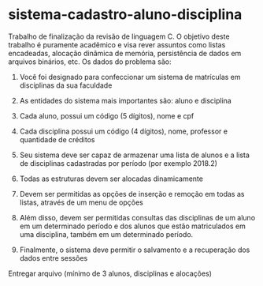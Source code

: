 # sistema-cadastro-aluno-disciplina

Trabalho de finalização da revisão de linguagem C.
O objetivo deste trabalho é puramente acadêmico e visa rever assuntos como listas encadeadas, alocação dinâmica de memória, persistência de dados em arquivos binários, etc.
Os dados do problema são:

1. Você foi designado para confeccionar um sistema de matrículas em
disciplinas da sua faculdade

2. As entidades do sistema mais importantes são: aluno e disciplina

3. Cada aluno, possui um código (5 dígitos), nome e cpf

4. Cada disciplina possui um código (4 dígitos), nome, professor e
quantidade de créditos

5. Seu sistema deve ser capaz de armazenar uma lista de alunos e a lista de
disciplinas cadastradas por período (por exemplo 2018.2)

6. Todas as estruturas devem ser alocadas dinamicamente

7. Devem ser permitidas as opções de inserção e remoção em todas as
listas, através de um menu de opções

8. Além disso, devem ser permitidas consultas das disciplinas de um aluno
em um determinado período e dos alunos que estão matriculados em uma
disciplina, também em um determinado período.

9. Finalmente, o sistema deve permitir o salvamento e a recuperação dos
dados entre sessões

Entregar arquivo (mínimo de 3 alunos, disciplinas e alocações)
